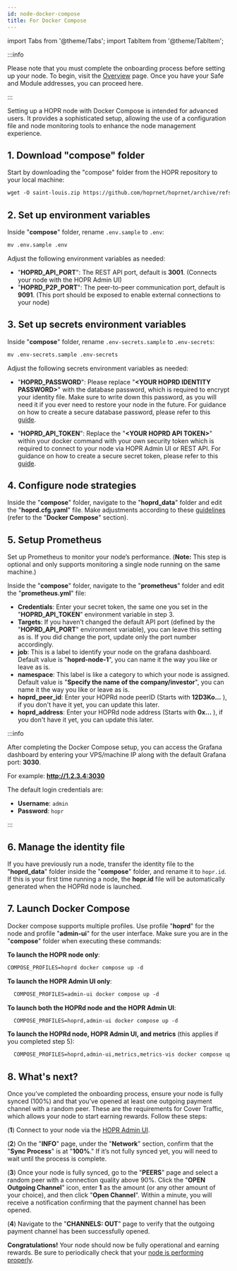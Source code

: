 ```yaml
---
id: node-docker-compose
title: For Docker Compose
---
```


import Tabs from '@theme/Tabs';
import TabItem from '@theme/TabItem';

:::info

Please note that you must complete the onboarding process before setting up your node. To begin, visit the [Overview](./run-a-node-overview.md) page. Once you have your Safe and Module addresses, you can proceed here.

:::

Setting up a HOPR node with Docker Compose is intended for advanced users. It provides a sophisticated setup, allowing the use of a configuration file and node monitoring tools to enhance the node management experience.

## 1. Download "compose" folder

Start by downloading the "compose" folder from the HOPR repository to your local machine:

```md
wget -O saint-louis.zip https://github.com/hoprnet/hoprnet/archive/refs/heads/master.zip && unzip saint-louis.zip "hoprnet-master/deploy/compose/*" -d extracted_files && mv extracted_files/hoprnet-master/deploy/compose . && rm -rf saint-louis.zip extracted_files
```

## 2. Set up environment variables

Inside "**compose**" folder, rename `.env.sample` to `.env`:

```md
mv .env.sample .env
```

Adjust the following environment variables as needed:

- "**HOPRD_API_PORT**": The REST API port, default is **3001**. (Connects your node with the HOPR Admin UI)
- "**HOPRD_P2P_PORT**": The peer-to-peer communication port, default is **9091**. (This port should be exposed to enable external connections to your node)

## 3. Set up secrets environment variables

Inside "**compose**" folder, rename `.env-secrets.sample` to `.env-secrets`:

```md
mv .env-secrets.sample .env-secrets
```

Adjust the following secrets environment variables as needed:

- "**HOPRD_PASSWORD**": Please replace "**\<YOUR HOPRD IDENTITY PASSWORD>**" with the database password, which is required to encrypt your identity file. Make sure to write down this password, as you will need it if you ever need to restore your node in the future. For guidance on how to create a secure database password, please refer to this [guide](./frequently-asked-questions.md#how-do-i-create-a-secure-password-for-the-secret-token-and-database-password). 

- "**HOPRD_API_TOKEN**": Replace the "**\<YOUR HOPRD API TOKEN>**" within your docker command with your own security token which is required to connect to your node via HOPR Admin UI or REST API. For guidance on how to create a secure secret token, please refer to this [guide](./frequently-asked-questions.md#how-do-i-create-a-secure-password-for-the-secret-token-and-database-password). 

## 4. Configure node strategies

Inside the "**compose**" folder, navigate to the "**hoprd_data**" folder and edit the "**hoprd.cfg.yaml**" file. Make adjustments according to these [guidelines](./manage-node-strategies.md) (refer to the "**Docker Compose**" section).

## 5. Setup Prometheus

Set up Prometheus to monitor your node’s performance. (**Note:** This step is optional and only supports monitoring a single node running on the same machine.)

Inside the "**compose**" folder, navigate to the "**prometheus**" folder and edit the "**prometheus.yml**" file:

- **Credentials**: Enter your secret token, the same one you set in the "**HOPRD_API_TOKEN**" environment variable in step 3.
- **Targets**: If you haven’t changed the default API port (defined by the "**HOPRD_API_PORT**" environment variable), you can leave this setting as is. If you did change the port, update only the port number accordingly.
- **job**: This is a label to identify your node on the grafana dashboard. Default value is "**hoprd-node-1**", you can name it the way you like or leave as is.
- **namespace**: This label is like a category to which your node is assigned. Default value is "**Specify the name of the company/investor**", you can name it the way you like or leave as is.
- **hoprd_peer_id**: Enter your HOPRd node peerID (Starts with **12D3Ko...** ), if you don't have it yet, you can update this later.
- **hoprd_address**: Enter your HOPRd node address (Starts with **0x...** ), if you don't have it yet, you can update this later.

:::info

After completing the Docker Compose setup, you can access the Grafana dashboard by entering your VPS/machine IP along with the default Grafana port: **3030**.

For example: **http://1.2.3.4:3030**

The default login credentials are:

- **Username**: `admin`
- **Password**: `hopr`

:::

## 6. Manage the identity file

If you have previously run a node, transfer the identity file to the "**hoprd_data**" folder inside the "**compose**" folder, and rename it to `hopr.id`. If this is your first time running a node, the **hopr.id** file will be automatically generated when the HOPRd node is launched.

## 7. Launch Docker Compose

Docker compose supports multiple profiles. Use profile "**hoprd**" for the node and profile "**admin-ui**" for the user interface. Make sure you are in the "**compose**" folder when executing these commands:

**To launch the HOPR node only**:
  
```md
COMPOSE_PROFILES=hoprd docker compose up -d
```

**To launch the HOPR Admin UI only**:
```md
  COMPOSE_PROFILES=admin-ui docker compose up -d
```

**To launch both the HOPRd node and the HOPR Admin UI**:
```md
  COMPOSE_PROFILES=hoprd,admin-ui docker compose up -d
```

**To launch the HOPRd node, HOPR Admin UI, and metrics** (this applies if you completed step 5): 
```md
  COMPOSE_PROFILES=hoprd,admin-ui,metrics,metrics-vis docker compose up -d
```

## 8. What's next?

Once you’ve completed the onboarding process, ensure your node is fully synced (100%) and that you've opened at least one outgoing payment channel with a random peer. These are the requirements for Cover Traffic, which allows your node to start earning rewards. Follow these steps:

(**1**) Connect to your node via the [HOPR Admin UI](./node-management-admin-ui.md#access-the-hopr-admin-ui).

(**2**) On the "**INFO**" page, under the "**Network**" section, confirm that the "**Sync Process**" is at "**100%**." If it’s not fully synced yet, you will need to wait until the process is complete.

(**3**) Once your node is fully synced, go to the "**PEERS**" page and select a random peer with a connection quality above 90%. Click the "**OPEN Outgoing Channel**" icon, enter **1** as the amount (or any other amount of your choice), and then click "**Open Channel**". Within a minute, you will receive a notification confirming that the payment channel has been opened.

(**4**) Navigate to the "**CHANNELS: OUT**" page to verify that the outgoing payment channel has been successfully opened.

**Congratulations!** Your node should now be fully operational and earning rewards. Be sure to periodically check that your [node is performing properly](./troubleshooting.md#how-to-check-if-my-node-is-performing-normally).